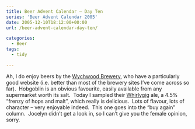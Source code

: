 ```yaml
---
title: Beer Advent Calendar – Day Ten
series: 'Beer Advent Calendar 2005'
date: 2005-12-10T18:12:00+00:00
url: /beer-advent-calendar-day-ten/

categories:
  - Beer
tags:
  - tidy

---
```

Ah, I do enjoy beers by the [Wychwood Brewery][1], who have a particularly good website (i.e. better than most of the brewery sites I’ve come across so far).  Hobgoblin is an obvious favourite, easily available from any supermarket worth its salt.  Today I sampled their [Whirlygig][2] ale, a 4.5% &#8220;frenzy of hops and malt&#8221;, which really is delicious.  Lots of flavour, lots of character &#8211; very enjoyable indeed.  This one goes into the &#8220;buy again&#8221; column.  Jocelyn didn’t get a look in, so I can’t give you the female opinion, sorry.

 [1]: http://www.wychwood.co.uk/
 [2]: http://www.wychwood.co.uk/wychwood_whirlygig.htm
